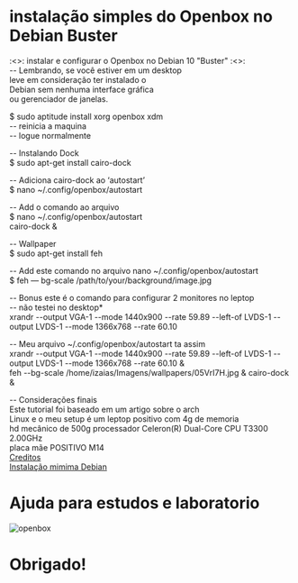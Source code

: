 # instalação simples do Openbox no Debian Buster

:<>: instalar e configurar o Openbox no Debian 10 "Buster" :<>: <br />
-- Lembrando, se você estiver em um desktop<br />
leve em consideração ter instalado o <br />
Debian sem nenhuma interface gráfica <br />
ou gerenciador de janelas. <br />

$ sudo aptitude install xorg openbox xdm<br />
-- reinicia a maquina<br />
-- logue normalmente<br />

-- Instalando Dock<br />
$ sudo apt-get install cairo-dock<br />

-- Adiciona cairo-dock ao ‘autostart’<br />
$ nano ~/.config/openbox/autostart<br />

-- Add o comando ao arquivo<br />
$ nano ~/.config/openbox/autostart<br />
cairo-dock &<br />

-- Wallpaper<br />
$ sudo apt-get install feh<br />

-- Add este comando no arquivo nano ~/.config/openbox/autostart<br />
$ feh — bg-scale /path/to/your/background/image.jpg<br />

-- Bonus este é o comando para configurar 2 monitores no leptop<br />
-- não testei no desktop*<br />
xrandr --output VGA-1 --mode 1440x900 --rate 59.89 --left-of LVDS-1 --output LVDS-1 --mode 1366x768 --rate 60.10<br />

-- Meu arquivo ~/.config/openbox/autostart ta assim<br />
xrandr --output VGA-1 --mode 1440x900 --rate 59.89 --left-of LVDS-1 --output LVDS-1 --mode 1366x768 --rate 60.10 &<br />
feh --bg-scale /home/izaias/Imagens/wallpapers/05VrI7H.jpg & cairo-dock &<br />

-- Considerações finais<br />
Este tutorial foi baseado em um artigo sobre o arch <br />
Linux e o meu setup é um leptop positivo com 4g de memoria <br />
hd mecânico de 500g processador Celeron(R) Dual-Core CPU T3300 2.00GHz <br />
placa mãe POSITIVO M14<br />
 [Creditos](https://medium.com/canivete-sui%C3%A7o-hacker/instala-e-configurar-o-openbox-37c054c759f2)<br />
 [Instalação mimima Debian](https://medium.com/canivete-sui%C3%A7o-hacker/guia-para-uma-instala%C3%A7%C3%A3o-m%C3%ADnima-do-debian-linux-debian-core-abee1218d6b)<br />
 # Ajuda para estudos e laboratorio
 
![openbox](https://user-images.githubusercontent.com/20734038/143509108-dff83ac0-aa78-4219-98a5-b76a91b1cd98.png)

# Obrigado!
 
